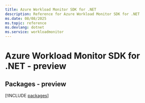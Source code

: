 ```yaml
---
title: Azure Workload Monitor SDK for .NET
description: Reference for Azure Workload Monitor SDK for .NET
ms.date: 08/08/2025
ms.topic: reference
ms.devlang: dotnet
ms.service: workloadmonitor
---
```

# Azure Workload Monitor SDK for .NET - preview
## Packages - preview
[!INCLUDE [packages](workload-monitor-index.md)]